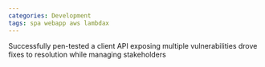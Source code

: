 ```yaml
---
categories: Development
tags: spa webapp aws lambdax
---
```



Successfully pen-tested a client API exposing multiple vulnerabilities drove fixes to resolution while managing stakeholders



